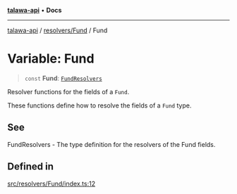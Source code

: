 [**talawa-api**](../../../README.md) • **Docs**

***

[talawa-api](../../../modules.md) / [resolvers/Fund](../README.md) / Fund

# Variable: Fund

> `const` **Fund**: [`FundResolvers`](../../../types/generatedGraphQLTypes/type-aliases/FundResolvers.md)

Resolver functions for the fields of a `Fund`.

These functions define how to resolve the fields of a `Fund` type.

## See

FundResolvers - The type definition for the resolvers of the Fund fields.

## Defined in

[src/resolvers/Fund/index.ts:12](https://github.com/PalisadoesFoundation/talawa-api/blob/fe65d855b3d1e3e4af621340e7e8bfa0325634c1/src/resolvers/Fund/index.ts#L12)
